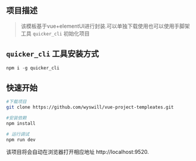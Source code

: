## 项目描述

> 该模板基于vue+elementUI进行封装.可以单独下载使用也可以使用手脚架工具 `quicker_cli` 初始化项目

## `quicker_cli` 工具安装方式
```js
npm i -g quicker_cli 
```
## 快速开始

```bash
#下载项目
git clone https://github.com/wyswill/vue-project-templeates.git

#安装依赖
npm install

# 运行调试
npm run dev
```

该项目将会自动在浏览器打开相应地址 http://localhost:9520.
